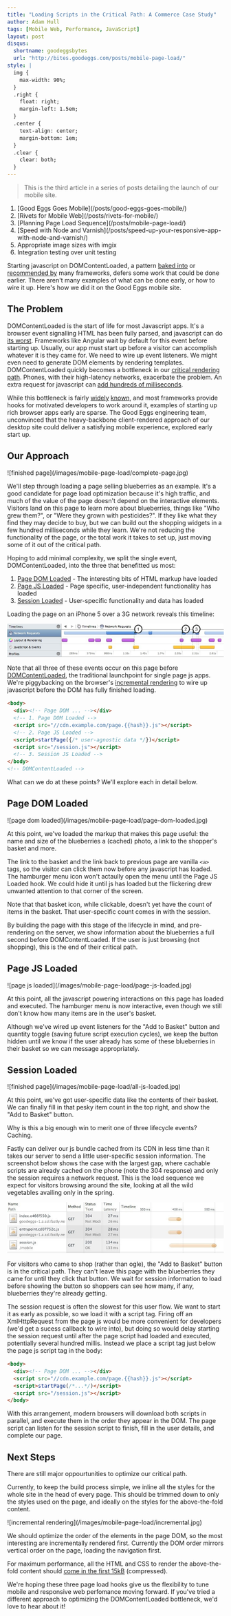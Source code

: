 ```yaml
---
title: "Loading Scripts in the Critical Path: A Commerce Case Study"
author: Adam Hull
tags: [Mobile Web, Performance, JavaScript]
layout: post
disqus:
  shortname: goodeggsbytes
  url: "http://bites.goodeggs.com/posts/mobile-page-load/"
style: |
  img {
    max-width: 90%;
  }
  .right {
    float: right;
    margin-left: 1.5em;
  }
  .center {
    text-align: center;
    margin-bottom: 1em;
  }
  .clear {
    clear: both;
  }
---
```


<div class="series">
    <blockquote>This is the third article in a series of posts detailing the launch of our mobile site.</blockquote>
    <ol>
        <li>[Good Eggs Goes Mobile](/posts/good-eggs-goes-mobile/)</li>
        <li>[Rivets for Mobile Web](/posts/rivets-for-mobile/)</li>
        <li>[Planning Page Load Sequence](/posts/mobile-page-load/)</li>
        <li>[Speed with Node and Varnish](/posts/speed-up-your-responsive-app-with-node-and-varnish/)</li>
        <li>Appropriate image sizes with imgix</li>
        <li>Integration testing over unit testing</li>
    </ol>
</div>

Starting javascript on DOMContentLoaded, a pattern [baked into](https://docs.angularjs.org/guide/bootstrap) or [recommended by](http://backbonejs.org/docs/todos.html#section-2) many frameworks, defers some work that could be done earlier.  There aren't many examples of what can be done early, or how to wire it up.  Here's how we did it on the Good Eggs mobile site.
<!-- more -->


The Problem
-----------

DOMContentLoaded is the start of life for most Javascript apps. It's a browser event signalling HTML has been fully parsed, and javascript can do [its worst](http://blogs.msdn.com/b/ie/archive/2008/04/23/what-happened-to-operation-aborted.aspx). Frameworks like Angular wait by default for this event before starting up. Usually, our app must start up before a visitor can accomplish whatever it is they came for.  We need to wire up event listeners.  We might even need to generate DOM elements by rendering templates. DOMContentLoaded quickly becomes a bottleneck in our [critical rendering path](https://developers.google.com/web/fundamentals/performance/critical-rendering-path/measure-crp).  Phones, with their high-latency networks, exacerbate the problem.  An extra request for javascript can [add hundreds of milliseconds](http://calendar.perfplanet.com/2011/carrier-networks-down-the-rabbit-hole/).

While this bottleneck is fairly [widely](https://groups.google.com/forum/#!topic/closure-library-discuss/G-7Ltdavy0E) [known](https://alexsexton.com/blog/2010/01/dont-let-document-ready-slow-you-down/), and most frameworks provide hooks for motivated developers to work around it, examples of starting up rich browser apps early are sparse. The Good Eggs engineering team, unconvinced that the heavy-backbone client-rendered approach of our desktop site could deliver a satisfying mobile experience, explored early start up.

Our Approach
------------

<div class="right">
![finished page](/images/mobile-page-load/complete-page.jpg)
</div>

We'll step through loading a page selling blueberries as an example.  It's a good candidate for page load optimization because it's high traffic, and much of the value of the page doesn't depend on the interactive elements. Visitors land on this page to learn more about blueberries, things like "Who grew them?", or "Were they grown with pesticides?".  If they like what they find they may decide to buy, but we can build out the shopping widgets in a few hundred milliseconds while they learn.  We're not reducing the functionality of the page, or the total work it takes to set up, just moving some of it out of the critical path.

Hoping to add minimal complexity, we split the single event, DOMContentLoaded, into the three that benefitted us most:

1. [Page DOM Loaded](#page-dom-loaded) - The interesting bits of HTML markup have loaded
2. [Page JS Loaded](#page-js-loaded) - Page specific, user-independent functionality has loaded
3. [Session Loaded](#session-loaded) - User-specific functionality and data has loaded


<div class="clear"></div>

Loading the page on an iPhone 5 over a 3G network reveals this timeline:

![timeline](/images/mobile-page-load/timeline.jpg)

Note that all three of these events occur on this page before [DOMContentLoaded](https://developer.mozilla.org/en-US/docs/Web/Reference/Events/DOMContentLoaded), the traditional launchpoint for single page js apps.  We're piggybacking on the browser's [incremental rendering](http://en.wikipedia.org/wiki/Incremental_rendering) to wire up javascript before the DOM has fully finished loading.

``` html
<body>
  <div><!-- Page DOM ... --></div>
  <!-- 1. Page DOM Loaded -->
  <script src="//cdn.example.com/page.{{hash}}.js"></script>
  <!-- 2. Page JS Loaded -->
  <script>startPage({/* user-agnostic data */})</script>
  <script src="/session.js"></script>
  <!-- 3. Session JS Loaded -->
</body>
<!-- DOMContentLoaded -->
```

What can we do at these points? We'll explore each in detail below.

Page DOM Loaded
---------------

<div class="right">
![page dom loaded](/images/mobile-page-load/page-dom-loaded.jpg)
</div>

At this point, we've loaded the markup that makes this page useful: the name and size of the blueberries a (cached) photo, a link to the shopper's basket and more.

The link to the basket and the link back to previous page are vanilla `<a>` tags, so the visitor can click them now before any javascript has loaded.  The hamburger menu icon won't actaully open the menu until the Page JS Loaded hook.  We could hide it until js has loaded but the flickering drew unwanted attention to that corner of the screen.

Note that that basket icon, while clickable, doesn't yet have the count of items in the basket.  That user-specific count comes in with the session.

By building the page with this stage of the lifecycle in mind, and pre-rendering on the server, we show information about the blueberries a full second before DOMContentLoaded.  If the user is just browsing (not shopping), this is the end of their critical path.

<div class="clear"></div>

Page JS Loaded
--------------

<div class="right">
![page js loaded](/images/mobile-page-load/page-js-loaded.jpg)
</div>

At this point, all the javascript powering interactions on this page has loaded and executed. The hamburger menu is now interactive, even though we still don't know how many items are in the user's basket.

Although we've wired up event listeners for the "Add to Basket" button and quantity toggle (saving future script execution cycles), we keep the button hidden until we know if the user already has some of these blueberries in their basket so we can message appropriately.

<div class="clear"></div>

Session Loaded
--------------

<div class="right">
![finished page](/images/mobile-page-load/all-js-loaded.jpg)
</div>

At this point, we've got user-specific data like the contents of their basket.  We can finally fill in that pesky item count in the top right, and show the "Add to Basket" button.

Why is this a big enough win to merit one of three lifecycle events? Caching.

Fastly can deliver our js bundle cached from its CDN in less time than it takes our server to send a little user-specific session information.  The screenshot below shows the case with the largest gap, where cachable scripts are already cached on the phone (note the 304 response) and only the session requires a network request.  This is the load sequence we expect for visitors browsing around the site, looking at all the wild vegetables availing only in the spring.

<div class="clear"></div>

![network](/images/mobile-page-load/network.jpg)

For visitors who came to shop (rather than ogle), the "Add to Basket" button is in the critical path. They can't leave this page with the blueberries they came for until they click that button. We wait for session information to load before showing the button so shoppers can see how many, if any, blueberries they're already getting.

The session request is often the slowest for this user flow. We want to start it as early as possible, so we load it with a script tag. Firing off an XmlHttpRequest from the page js would be more convenient for developers (we'd get a sucess callback to wire into), but doing so would delay starting the session request until after the page script had loaded and executed, potentially several hundred millis.  Instead we place a script tag just below the page js script tag in the body:

``` html
<body>
  <div><!-- Page DOM ... --></div>
  <script src="//cdn.example.com/page.{{hash}}.js"></script>
  <script>startPage(/*...*/)</script>
  <script src="/session.js"></script>
</body>
```

With this arrangement, modern browsers will download both scripts in parallel, and execute them in the order they appear in the DOM. The page script can listen for the session script to finish, fill in the user details, and complete our page.


Next Steps
----------

There are still major oppourtunities to optimize our critical path.

Currently, to keep the build process simple, we inline all the styles for the whole site in the head of every page. This should be trimmed down to only the styles used on the page, and ideally on the styles for the above-the-fold content.

<div class="right">
![incremental rendering](/images/mobile-page-load/incremental.jpg)
</div>

We should optimize the order of the elements in the page DOM, so the most interesting are incrementally rendered first.  Currently the DOM order mirrors vertical order on the page, loading the navigation first.

For maximum performance, all the HTML and CSS to render the above-the-fold content should [come in the first 15kB](http://calendar.perfplanet.com/2012/make-your-mobile-pages-render-in-under-one-second/) (compressed).

<div class="clear"></div>

We're hoping these three page load hooks give us the flexibility to tune mobile and responsive web perfomance moving forward.  If you've tried a different approach to optimizing the DOMContentLoaded bottleneck, we'd love to hear about it!
